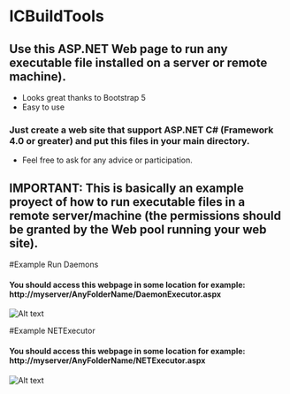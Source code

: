 # ICBuildTools

## Use this ASP.NET Web page to run any executable file installed on a server or remote machine).
- Looks great thanks to Bootstrap 5
- Easy to use

### Just create a web site that support ASP.NET C# (Framework 4.0 or greater) and put this files in your main directory.


- Feel free to ask for any advice or participation.

## IMPORTANT: This is basically an example proyect of how to run executable files in a remote server/machine (the permissions should be granted by the Web pool running your web site).

#Example Run Daemons
#### You should access this webpage in some location for example: http://myserver/AnyFolderName/DaemonExecutor.aspx
![Alt text](https://user-images.githubusercontent.com/1031037/157799893-f0901e9f-9d22-4b45-b858-6e1f84b658f0.png)

#Example NETExecutor
#### You should access this webpage in some location for example: http://myserver/AnyFolderName/NETExecutor.aspx
![Alt text](https://user-images.githubusercontent.com/1031037/160464134-d405cc0a-f543-4ce8-8ec1-997952b441be.png)
